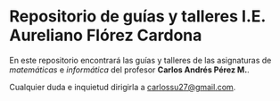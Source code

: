 # Repositorio de guías y talleres I.E. Aureliano Flórez Cardona

En este repositorio encontrará las guías y talleres de las asignaturas de *matemáticas* e *informática* del profesor **Carlos Andrés Pérez M.**.

Cualquier duda e inquietud dirigirla a <carlossu27@gmail.com>.

